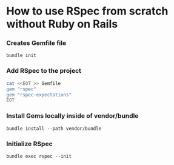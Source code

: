 # How to use RSpec from scratch without Ruby on Rails

### Creates Gemfile file
`bundle init`

### Add RSpec to the project
```bash
cat <<EOT >> Gemfile
gem "rspec"
gem "rspec-expectations"
EOT
```

### Install Gems locally inside of vendor/bundle
`bundle install --path vendor/bundle`


### Initialize RSpec
`bundle exec rspec --init`
